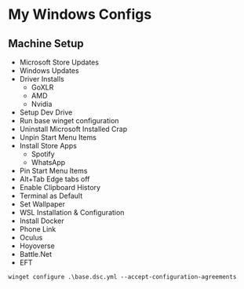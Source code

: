 # My Windows Configs

## Machine Setup

- Microsoft Store Updates
- Windows Updates
- Driver Installs
  - GoXLR
  - AMD
  - Nvidia
- Setup Dev Drive
- Run base winget configuration
- Uninstall Microsoft Installed Crap
- Unpin Start Menu Items
- Install Store Apps
  - Spotify
  - WhatsApp
- Pin Start Menu Items
- Alt+Tab Edge tabs off
- Enable Clipboard History
- Terminal as Default
- Set Wallpaper
- WSL Installation & Configuration
- Install Docker
- Phone Link
- Oculus
- Hoyoverse
- Battle.Net
- EFT

`winget configure .\base.dsc.yml --accept-configuration-agreements`